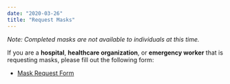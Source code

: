 ```yaml
---
date: "2020-03-26"
title: "Request Masks"
---
```


_Note: Completed masks are not available to individuals at this time._

If you are a **hospital**, **healthcare organization**, or **emergency worker** that is requesting masks, please fill out the following form:
* [Mask Request Form](https://docs.google.com/forms/d/e/1FAIpQLSdB7AdNtblKI8HYHXZtDMpBVGcdxdXGsUXwhpZyzqM7wgLt9w/viewform)
